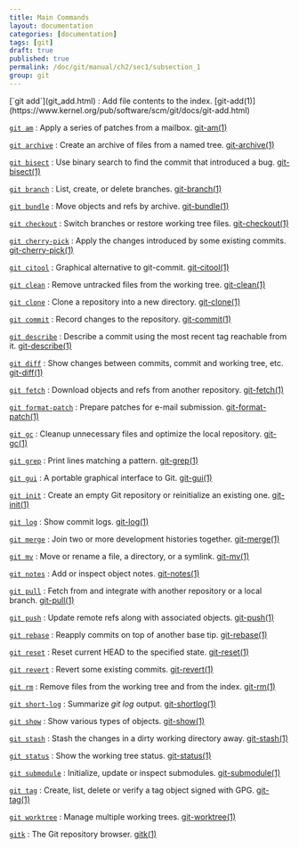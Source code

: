 ```yaml
---
title: Main Commands
layout: documentation
categories: [documentation]
tags: [git]
draft: true
published: true
permalink: /doc/git/manual/ch2/sec1/subsection_1
group: git
---
```


<div class="dl_as_table width_150" markdown="1">
[`git add`](git_add.html)
: Add file contents to the index. [git-add(1)](https://www.kernel.org/pub/software/scm/git/docs/git-add.html)

[`git am`](git_am.html)
: Apply a series of patches from a mailbox. [git-am(1)](https://www.kernel.org/pub/software/scm/git/docs/git-am.html)

[`git archive`](git_archive.html)
: Create an archive of files from a named tree. [git-archive(1)](https://www.kernel.org/pub/software/scm/git/docs/git-archive.html)

[`git bisect`](git_bisect.html)
: Use binary search to find the commit that introduced a bug. [git-bisect(1)](https://www.kernel.org/pub/software/scm/git/docs/git-bisect.html)

[`git branch`](git_branch.html)
: List, create, or delete branches. [git-branch(1)](https://www.kernel.org/pub/software/scm/git/docs/git-branch.html)

[`git bundle`](git_bundle.html)
: Move objects and refs by archive. [git-bundle(1)](https://www.kernel.org/pub/software/scm/git/docs/git-bundle.html)

[`git checkout`](git_checkout.html)
: Switch branches or restore working tree files. [git-checkout(1)](https://www.kernel.org/pub/software/scm/git/docs/git-checkout.html)

[`git cherry-pick`](git_cherry_pick.html)
: Apply the changes introduced by some existing commits. [git-cherry-pick(1)](https://www.kernel.org/pub/software/scm/git/docs/git-cherry-pick.html)

[`git citool`](git_citool.html)
: Graphical alternative to git-commit. [git-citool(1)](https://www.kernel.org/pub/software/scm/git/docs/git-citool.html)

[`git clean`](git_clean.html)
: Remove untracked files from the working tree. [git-clean(1)](https://www.kernel.org/pub/software/scm/git/docs/git-clean.html)

[`git clone`](git_clone.html)
: Clone a repository into a new directory. [git-clone(1)](https://www.kernel.org/pub/software/scm/git/docs/git-clone.html)

[`git commit`](git_commit.html)
: Record changes to the repository. [git-commit(1)](https://www.kernel.org/pub/software/scm/git/docs/git-commit.html)

[`git describe`](git_describe.html)
: Describe a commit using the most recent tag reachable from it. [git-describe(1)](https://www.kernel.org/pub/software/scm/git/docs/git-describe.html)

[`git diff`](git_diff.html)
: Show changes between commits, commit and working tree, etc. [git-diff(1)](https://www.kernel.org/pub/software/scm/git/docs/git-diff.html)

[`git fetch`](git_fetch.html)
: Download objects and refs from another repository. [git-fetch(1)](https://www.kernel.org/pub/software/scm/git/docs/git-fetch.html)

[`git format-patch`](git_format_patch.html)
: Prepare patches for e-mail submission. [git-format-patch(1)](https://www.kernel.org/pub/software/scm/git/docs/git-format-patch.html)

[`git gc`](git_gc.html)
: Cleanup unnecessary files and optimize the local repository. [git-gc(1)](https://www.kernel.org/pub/software/scm/git/docs/git-gc.html)

[`git grep`](git_grep.html)
: Print lines matching a pattern. [git-grep(1)](https://www.kernel.org/pub/software/scm/git/docs/git-grep.html)

[`git gui`](git_gui.html)
: A portable graphical interface to Git. [git-gui(1)](https://www.kernel.org/pub/software/scm/git/docs/git-gui.html)

[`git init`](git_init.html)
: Create an empty Git repository or reinitialize an existing one. [git-init(1)](https://www.kernel.org/pub/software/scm/git/docs/git-init.html)

[`git log`](git_log.html)
: Show commit logs. [git-log(1)](https://www.kernel.org/pub/software/scm/git/docs/git-log.html)

[`git merge`](git_merge.html)
: Join two or more development histories together. [git-merge(1)](https://www.kernel.org/pub/software/scm/git/docs/git-merge.html)

[`git mv`](git_mv.html)
: Move or rename a file, a directory, or a symlink. [git-mv(1)](https://www.kernel.org/pub/software/scm/git/docs/git-mv.html)

[`git notes`](git_notes.html)
: Add or inspect object notes. [git-notes(1)](https://www.kernel.org/pub/software/scm/git/docs/git-notes.html)

[`git pull`](git_pull.html)
: Fetch from and integrate with another repository or a local branch. [git-pull(1)](https://www.kernel.org/pub/software/scm/git/docs/git-pull.html)

[`git push`](git_push.html)
: Update remote refs along with associated objects. [git-push(1)](https://www.kernel.org/pub/software/scm/git/docs/git-push.html)

[`git rebase`](git_rebase.html)
: Reapply commits on top of another base tip. [git-rebase(1)](https://www.kernel.org/pub/software/scm/git/docs/git-rebase.html)

[`git reset`](git_reset.html)
: Reset current HEAD to the specified state. [git-reset(1)](https://www.kernel.org/pub/software/scm/git/docs/git-reset.html)

[`git revert`](git_revert.html)
: Revert some existing commits. [git-revert(1)](https://www.kernel.org/pub/software/scm/git/docs/git-revert.html)

[`git rm`](git_rm.html)
: Remove files from the working tree and from the index. [git-rm(1)](https://www.kernel.org/pub/software/scm/git/docs/git-rm.html)

[`git short-log`](git_short_log.html)
: Summarize *git log* output. [git-shortlog(1)](https://www.kernel.org/pub/software/scm/git/docs/git-shortlog.html)

[`git show`](git_show.html)
: Show various types of objects. [git-show(1)](https://www.kernel.org/pub/software/scm/git/docs/git-show.html)

[`git stash`](git_stash.html)
: Stash the changes in a dirty working directory away. [git-stash(1)](https://www.kernel.org/pub/software/scm/git/docs/git-stash.html)

[`git status`](git_status.html)
: Show the working tree status. [git-status(1)](https://www.kernel.org/pub/software/scm/git/docs/git-status.html)

[`git submodule`](git_submodule.html)
: Initialize, update or inspect submodules. [git-submodule(1)](https://www.kernel.org/pub/software/scm/git/docs/git-submodule.html)

[`git tag`](git_tag.html)
: Create, list, delete or verify a tag object signed with GPG. [git-tag(1)](https://www.kernel.org/pub/software/scm/git/docs/git-tag.html)

[`git worktree`](git_worktree.html)
: Manage multiple working trees. [git-worktree(1)](https://www.kernel.org/pub/software/scm/git/docs/git-worktree.html)

[`gitk`](gitk.html)
: The Git repository browser. [gitk(1)](https://www.kernel.org/pub/software/scm/git/docs/gitk.html)
</div>
